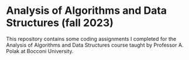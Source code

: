 # Analysis of Algorithms and Data Structures (fall 2023)

This repository contains some coding assignments I completed for the Analysis of Algorithms and Data Structures course taught by Professor A. Polak at Bocconi University.
